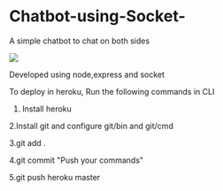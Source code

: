 # Chatbot-using-Socket-
A simple chatbot to chat on both sides

<img src="Screenshot chatbot.png">

Developed using node,express and socket

To deploy in heroku, Run the following commands in CLI

1. Install heroku 

2.Install git and configure git/bin and git/cmd 

3.git add . 

4.git commit "Push your commands"

5.git push heroku master 



